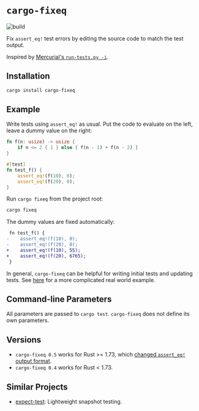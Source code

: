 # `cargo-fixeq`

![build](https://github.com/quark-zju/cargo-fixeq/workflows/build/badge.svg)

Fix `assert_eq!` test errors by editing the source code to match the test output.

Inspired by [Mercurial's `run-tests.py -i`](https://www.mercurial-scm.org/repo/hg/rev/02e9355c3420).

## Installation

```bash
cargo install cargo-fixeq
```

## Example

Write tests using `assert_eq!` as usual. Put the code to evaluate on the left, leave a dummy value on the right: 

```rust
fn f(n: usize) -> usize {
    if n <= 2 { 1 } else { f(n - 1) + f(n - 2) }
}

#[test]
fn test_f() {
    assert_eq!(f(10), 0);
    assert_eq!(f(20), 0);
}
```

Run `cargo fixeq` from the project root:

```bash
cargo fixeq
```

The dummy values are fixed automatically:

```diff
 fn test_f() {
-    assert_eq!(f(10), 0);
-    assert_eq!(f(20), 0);
+    assert_eq!(f(10), 55);
+    assert_eq!(f(20), 6765);
 }
```

In general, `cargo-fixeq` can be helpful for writing initial tests and updating tests. See [here](https://github.com/facebookexperimental/eden/blob/213b3f086c349e84871add20ac8b5641397c62bf/eden/scm/lib/renderdag/src/box_drawing.rs#L321-L340) for a more complicated real world example.

## Command-line Parameters

All parameters are passed to `cargo test`. `cargo-fixeq` does not define its own parameters.

## Versions

- `cargo-fixeq 0.5` works for Rust >= 1.73, which [changed `assert_eq!` output format](https://github.com/rust-lang/rust/commit/950e3d9989c6ebbf7b43961e4268bd3e403a84bb).
- `cargo-fixeq 0.4` works for Rust < 1.73.

## Similar Projects
- [expect-test](https://github.com/rust-analyzer/expect-test): Lightweight snapshot testing.
